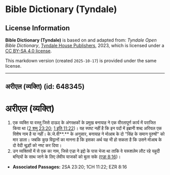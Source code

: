 # Bible Dictionary (Tyndale)

## License Information

**Bible Dictionary (Tyndale)** is based on and adapted from: _Tyndale Open Bible Dictionary_, [Tyndale House Publishers](https://tyndaleopenresources.com/), 2023, which is licensed under a [CC BY-SA 4.0 license](https://creativecommons.org/licenses/by-sa/4.0/legalcode.en).

This markdown version (created `2025-10-17`) is provided under the same license.



--------------------------------

## अरीएल (व्यक्ति) (id: 648345)

अरीएल (व्यक्ति)
===============

1. एक व्यक्ति या वस्तु जिसे दाऊद के अंगरक्षकों के प्रमुख बनायाह ने एक वीरतापूर्ण कार्य में पराजित किया था ([2 शमू 23:20](https://ref.ly/2Sam23:20); [1 इति 11:22](https://ref.ly/1Chr11:22))। यह स्पष्ट नहीं है कि इन पदों में इब्रानी शब्द अरियल एक विशेष नाम है या नहीं। के.जे.वी**.** के अनुसार, बनायाह ने मोआब के दो "सिंह के समान पुरुषों" को मार डाला। जबकि कुछ विद्वानों का मानना है कि इसका अर्थ यह भी हो सकता है कि उसने मोआब के दो वेदी चूल्हों को नष्ट कर दिया।
2. उन व्यक्तियों में से एक का नाम, जिसे एज्रा ने इद्दो के पास भेजा था ताकि वे यरूशलेम लौट रहे यहूदी बन्दियों के साथ जाने के लिए लेवीय याजकों को बुला सके ([एज्रा 8:16](https://ref.ly/Ezra8:16))।

* **Associated Passages:** 2SA 23:20; 1CH 11:22; EZR 8:16

